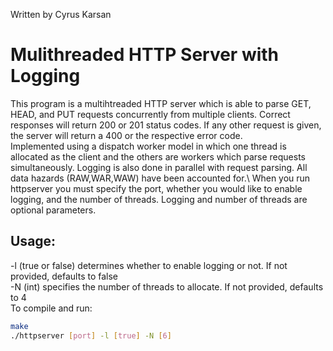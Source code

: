 Written by Cyrus Karsan

# Mulithreaded HTTP Server with Logging
This program is a multihtreaded HTTP server which is able to parse GET, HEAD, and PUT requests concurrently from multiple clients. Correct responses will return 200 or 201 status codes. If any other request is given, the server will return a 400 or the respective error code.\
Implemented using a dispatch worker model in which one thread is allocated as the client and the others are workers which parse requests simultaneously. Logging is also done in parallel with request parsing. All data hazards (RAW,WAR,WAW) have been accounted for.\ 
When you run httpserver you must specify the port, whether you would like to enable logging, and the number of threads. Logging and number of threads are optional parameters.

## Usage:
-l (true or false) determines whether to enable logging or not. If not provided, defaults to false\
-N (int) specifies the number of threads to allocate. If not provided, defaults to 4\
To compile and run:
```sh
make
./httpserver [port] -l [true] -N [6]
